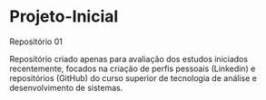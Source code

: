 # Projeto-Inicial
Repositório 01

Reposítório criado apenas para avaliação dos estudos iniciados recentemente, focados na criação de perfis pessoais (Linkedin) e repositórios (GitHub) do curso superior de tecnologia de análise e desenvolvimento de sistemas.
